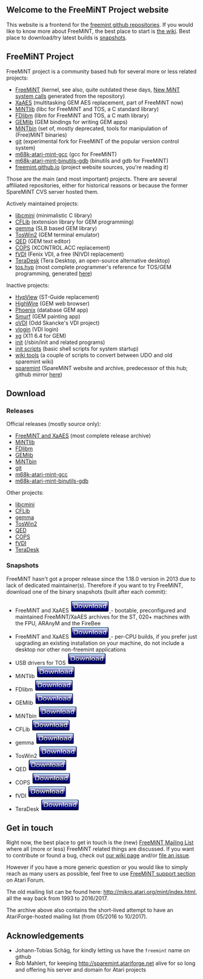 ## Welcome to the FreeMiNT Project website

This website is a frontend for the [freemint github repositories](https://github.com/freemint). If you would like to know more about FreeMiNT, the best place to start is [the wiki](https://github.com/freemint/freemint/wiki). Best place to download/try latest builds is [snapshots](#snapshots).

## FreeMiNT Project

FreeMiNT project is a community based hub for several more or less related projects:

- [FreeMiNT](https://github.com/freemint/freemint) (kernel, see also, quite outdated these days, [New MiNT system calls](https://freemint.github.io/freemint) generated from the repository)
- [XaAES](https://github.com/freemint/freemint/tree/master/xaaes) (multitasking GEM AES replacement, part of FreeMiNT now)
- [MiNTlib](https://github.com/freemint/mintlib) (libc for FreeMiNT and TOS, a C standard library)
- [FDlibm](https://github.com/freemint/fdlibm) (libm for FreeMiNT and TOS, a C math library)
- [GEMlib](https://github.com/freemint/gemlib) (GEM bindings for writing GEM apps)
- [MiNTbin](https://github.com/freemint/mintbin) (set of, mostly deprecated, tools for manipulation of (Free)MiNT binaries)
- [git](https://github.com/freemint/git) (experimental fork for FreeMiNT of the popular version control system)
- [m68k-atari-mint-gcc](https://github.com/freemint/m68k-atari-mint-gcc) (gcc for FreeMiNT)
- [m68k-atari-mint-binutils-gdb](https://github.com/freemint/m68k-atari-mint-binutils-gdb) (binutils and gdb for FreeMiNT)
- [freemint.github.io](https://github.com/freemint/freemint.github.io) (project website sources, you're reading it)

Those are the main (and most important) projects. There are several affiliated repositories, either for historical reasons or because the former SpareMiNT CVS server hosted them.

 Actively maintained projects:
- [libcmini](https://github.com/freemint/libcmini) (minimalistic C library)
- [CFLib](https://github.com/freemint/cflib) (extension library for GEM programming)
- [gemma](https://github.com/freemint/gemma) (SLB based GEM library)
- [TosWin2](https://github.com/freemint/toswin2) (GEM terminal emulator)
- [QED](https://github.com/freemint/qed) (GEM text editor)
- [COPS](https://github.com/freemint/cops) (XCONTROL.ACC replacement)
- [fVDI](https://github.com/freemint/fvdi) (Fenix VDI, a free (N)VDI replacement)
- [TeraDesk](https://github.com/freemint/teradesk) (Tera Desktop, an open-source alternative desktop)
- [tos.hyp](https://github.com/freemint/tos.hyp) (most complete programmer's reference for TOS/GEM programming, generated [here](https://freemint.github.io/tos.hyp))

Inactive projects:
- [HypView](https://github.com/freemint/hypview) (ST-Guide replacement)
- [HighWire](https://github.com/freemint/highwire) (GEM web browser)
- [Phoenix](https://github.com/freemint/phoenix) (database GEM app)
- [Smurf](https://github.com/freemint/smurf) (GEM painting app)
- [oVDI](https://github.com/freemint/ovdi) (Odd Skancke's VDI project)
- [vlogin](https://github.com/freemint/vlogin) (VDI login)
- [xg](https://github.com/freemint/xg) (X11 6.4 for GEM)
- [init](https://github.com/freemint/mintinit) (/sbin/init and related programs)
- [init scripts](https://github.com/freemint/initscripts) (basic shell scripts for system startup)
- [wiki tools](https://github.com/freemint/wikitools) (a couple of scripts to convert between UDO and old sparemint wiki)
- [sparemint](https://github.com/freemint/sparemint) (SpareMiNT website and archive, predecessor of this hub; github mirror [here](https://freemint.github.io/sparemint/sparemint))

## Download
### Releases

Official releases (mostly source only):
- [FreeMiNT and XaAES](https://github.com/freemint/freemint/releases) (most complete release archive)
- [MiNTlib](https://github.com/freemint/mintlib/releases)
- [FDlibm](https://github.com/freemint/fdlibm/releases)
- [GEMlib](https://github.com/freemint/gemlib/releases)
- [MiNTbin](https://github.com/freemint/mintbin/releases)
- [git](https://github.com/freemint/git/releases)
- [m68k-atari-mint-gcc](https://github.com/freemint/m68k-atari-mint-gcc/releases)
- [m68k-atari-mint-binutils-gdb](https://github.com/freemint/m68k-atari-mint-binutils-gdb/releases)

Other projects:
- [libcmini](https://github.com/freemint/libcmini/releases)
- [CFLib](https://github.com/freemint/cflib/releases)
- [gemma](https://github.com/freemint/gemma/releases)
- [TosWin2](https://github.com/freemint/toswin2/releases)
- [QED](https://github.com/freemint/qed/releases)
- [COPS](https://github.com/freemint/cops/releases)
- [fVDI](https://github.com/freemint/fvdi/releases)
- [TeraDesk](https://github.com/freemint/teradesk/releases)

### Snapshots

FreeMiNT hasn't got a proper release since the 1.18.0 version in 2013 due to lack of dedicated maintainer(s). Therefore if you want to try FreeMiNT, download one of the binary snapshots (built after each commit):
- FreeMiNT and XaAES [ ![Download](download.png) ](https://tho-otto.de/snapshots/freemint/bootable/) - bootable, preconfigured and maintained FreeMiNT/XaAES archives for the ST, 020+ machines with the FPU, ARAnyM and the FireBee
- FreeMiNT and XaAES [ ![Download](download.png) ](https://tho-otto.de/snapshots/freemint/cpu/) - per-CPU builds, if you prefer just upgrading an existing installation on your machine, do not include a desktop nor other non-freemint applications
- USB drivers for TOS [ ![Download](download.png) ](https://tho-otto.de/snapshots/freemint/usb4tos/)
- MiNTlib [ ![Download](download.png) ](https://tho-otto.de/snapshots/mintlib)
- FDlibm [ ![Download](download.png) ](https://tho-otto.de/snapshots/fdlibm)
- GEMlib [ ![Download](download.png) ](https://tho-otto.de/snapshots/gemlib/)
- MiNTbin [ ![Download](download.png) ](https://tho-otto.de/snapshots/mintbin/)
- CFLib [ ![Download](download.png) ](https://tho-otto.de/snapshots/cflib/)
- gemma [ ![Download](download.png) ](https://tho-otto.de/snapshots/gemma/)
- TosWin2 [ ![Download](download.png) ](https://tho-otto.de/snapshots/toswin2/)
- QED [ ![Download](download.png) ](https://tho-otto.de/snapshots/qed/)
- COPS [ ![Download](download.png) ](https://tho-otto.de/snapshots/cops/)
- fVDI [ ![Download](download.png) ](https://tho-otto.de/snapshots/fvdi/)
- TeraDesk [ ![Download](download.png) ](https://tho-otto.de/snapshots/teradesk/)

## Get in touch

Right now, the best place to get in touch is the (new) [FreeMiNT Mailing List](https://sourceforge.net/p/freemint/mailman/freemint-discuss) where all (more or less) FreeMiNT related things are discussed. If you want to contribute or found a bug, check out [our wiki page](https://github.com/freemint/freemint/wiki/Newcomer%27s-corner#contributing) and/or [file an issue](https://github.com/freemint/freemint/issues).

However if you have a more generic question or you would like to simply reach as many users as possible, feel free to use [FreeMiNT support section](https://www.atari-forum.com/viewforum.php?f=126) on Atari Forum.

The old mailing list can be found here: <http://mikro.atari.org/mint/index.html>, all the way back from 1993 to 2016/2017.

The archive above also contains the short-lived attempt to have an AtariForge-hosted mailing list (from 05/2016 to 10/2017).

## Acknowledgements
- Johann-Tobias Schäg, for kindly letting us have the `freemint` name on github
- Rob Mahlert, for keeping <http://sparemint.atariforge.net> alive for so long and offering his server and domain for Atari projects
